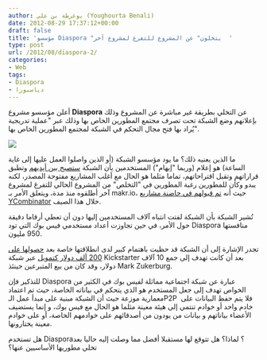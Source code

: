 ```yaml
---
author: يوغرطة بن علي (Youghourta Benali)
date: 2012-08-29 17:37:12+00:00
draft: false
title: 'مؤسسو Diaspora "يتخلون" عن المشروع للتفرغ لمشروع آخر  '
type: post
url: /2012/08/diaspora-2/
categories:
- Web
tags:
- Diaspora
- دياسبورا
---
```


أعلن مؤسسو مشروع **Diaspora** عن التخلي بطريقة غير مباشرة عن المشروع وذلك بإعلانهم وضع الشبكة تحت تصرف مجتمع المطورين الخاص بها وذلك عبر "عملية تدريجية يُراد بها فتح مجال التحكم في الشبكة لمجتمع المطورين الخاص بها".




[![](https://www.it-scoop.com/wp-content/uploads/2010/08/diaspora-logo.png)
](https://www.it-scoop.com/wp-content/uploads/2010/08/diaspora-logo.png)




ما الذين يعنيه ذلك؟ ما يود مؤسسو الشبكة (أو الذين واصلوا العمل عليها إلى غاية الساعة) هو إعلام (وربما "إيهام") المستخدمين بأن الشبكة [ستصبح بين أيديهم](http://blog.diasporafoundation.org/2012/08/27/announcement-diaspora-will-now-be-a-community-project.html) وتطبق قراراتهم وتقبل اقتراحاتهم، تماما مثلما هو الحال مع أغلب المشاريع مفتوحة المصدر، لكنه يبدو وكأن للمطورين رغبة المطورين في "التخلص" من المشروع الحالي للتفرغ لمشروع آخر أطلقوه منذ مدة، ويتعلق الأمر بـ makr.io، حيث أنه [تم قبولهم في حاضنة مشاريع YCombinator](http://blog.diasporafoundation.org/2012/05/15/you-may-have-heard.html) خلال هذا الصيف.




تُشير الشبكة بأن الشبكة لفتت انتباه آلاف المستخدمين إليها دون أن تعطي أرقاما دقيقة حول الأمر، في حين تجاوزت أعداد مستخدمي فيس بوك التي تود Diaspora منافستها 950 مليون.




تجدر الإشارة إلى أن الشبكة قد حظيت باهتمام كبير لدى انطلاقتها خاصة بعد [حصولها على 200 ألف دولار كتمويل](https://www.it-scoop.com/2010/08/diaspora-september-15/) عبر شبكة Kickstarter بعد أن كانت تهدف إلى جمع 10 آلاف دولار، وقد كان من بيع المتبرعين حينئذ Mark Zukerburg.




للتذكير فإن Diaspora عبارة عن شبكة اجتماعية مماثلة لفيس بوك في الكثير من الخواص تهدف إلى جعل المستخدم هو الذي يتحكم في بياناته الخاصة، حيث تم اعتماد معمارية موزعة حيث أن الشبكة مبنية على مبدأ عمل الـP2P  فلا يتم حفظ البيانات على خادم واحد أو خوادم تنتمي إلى هيئة معينة مثلما هو الحال مع فيس بوك، و إنما يستضيف الأعضاء بياناتهم و بيانات من يودون من أصدقائهم على خوادمهم الخاصة، أو على خوادم معينة يختارونها.




هل تستخدم Diaspora؟ لماذا؟ هل تتوقع لها مستقبلا أفضل مما وصلت إليه حاليا بعد تخلي مطوريها الأساسيين عنها؟
